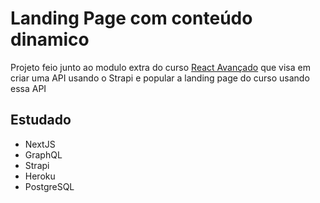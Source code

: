 # Landing Page com conteúdo dinamico

Projeto feio junto ao modulo extra do curso [React Avançado](https://reactavancado.com.br/) que visa em criar uma API usando o Strapi e popular a 
landing page do curso usando essa API

## Estudado

* NextJS
* GraphQL
* Strapi
* Heroku
* PostgreSQL
